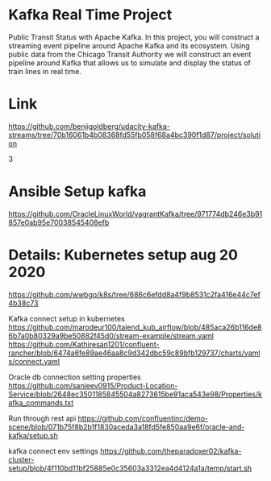 # Kafka Real Time Project
Public Transit Status with Apache Kafka.
In this project, you will construct a streaming event pipeline around Apache Kafka and its ecosystem. 
Using public data from the Chicago Transit Authority we will construct an event pipeline around Kafka that allows us to simulate and display the status of train lines in real time.

# Link
https://github.com/benjigoldberg/udacity-kafka-streams/tree/70b16061b4b08368fd55fb058f68a4bc390f1d87/project/solution

3
# Ansible Setup kafka
https://github.com/OracleLinuxWorld/vagrantKafka/tree/971774db246e3b91857e0ab95e70038545408efb



# Details: Kubernetes setup aug 20 2020
https://github.com/wwbgo/k8s/tree/686c6efdd8a4f9b8531c2fa416e44c7ef4b38c73


Kafka connect setup in kubernetes
https://github.com/marodeur100/talend_kub_airflow/blob/485aca26b116de86b7a0b80329a9be50882f45d0/stream-example/stream.yaml
https://github.com/Kathiresan1201/confluent-rancher/blob/6474a6fe89ae46aa8c9d342dbc59c89bfb129737/charts/yamls/connect.yaml

Oracle db connection setting properties
https://github.com/sanjeev0915/Product-Location-Service/blob/2648ec3501185845504a8273615be91aca543e98/Properties/kafka_commands.txt

Run through rest api
https://github.com/confluentinc/demo-scene/blob/071b75f8b2b1f1830aceda3a18fd5fe850aa9e6f/oracle-and-kafka/setup.sh


kafka connect env settings
https://github.com/theparadoxer02/kafka-cluster-setup/blob/4f110bd11bf25885e0c35603a3312ea4d4124a1a/temp/start.sh
